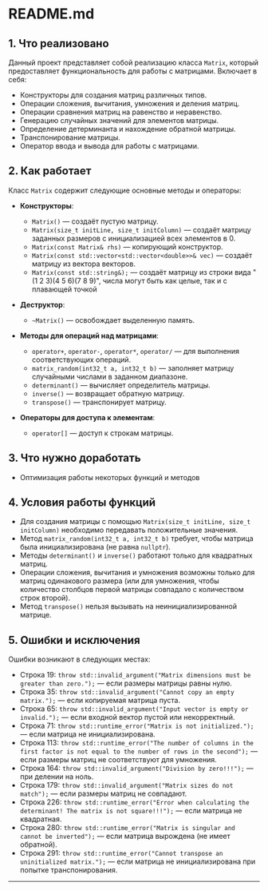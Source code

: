# README.md

## 1. Что реализовано

Данный проект представляет собой реализацию класса `Matrix`, который предоставляет функциональность для работы с матрицами. Включает в себя:

- Конструкторы для создания матриц различных типов.
- Операции сложения, вычитания, умножения и деления матриц.
- Операции сравнения матриц на равенство и неравенство.
- Генерацию случайных значений для элементов матрицы.
- Определение детерминанта и нахождение обратной матрицы.
- Транспонирование матрицы.
- Оператор ввода и вывода для работы с матрицами.

## 2. Как работает

Класс `Matrix` содержит следующие основные методы и операторы:

- **Конструкторы**:
  - `Matrix()` — создаёт пустую матрицу.
  - `Matrix(size_t initLine, size_t initColumn)` — создаёт матрицу заданных размеров с инициализацией всех элементов в 0.
  - `Matrix(const Matrix& rhs)` — копирующий конструктор.
  - `Matrix(const std::vector<std::vector<double>>& vec)` — создаёт матрицу из вектора векторов.  
  - `Matrix(const std::string&);` — создаёт матрицу из строки вида "(1 2 3)(4 5 6)(7 8 9)", числа могут быть как целые, так и с плавающей точкой 

- **Деструктор**: 
  - `~Matrix()` — освобождает выделенную память.

- **Методы для операций над матрицами**:
  - `operator+`, `operator-`, `operator*`, `operator/` — для выполнения соответствующих операций.
  - `matrix_random(int32_t a, int32_t b)` — заполняет матрицу случайными числами в заданном диапазоне.
  - `determinant()` — вычисляет определитель матрицы.
  - `inverse()` — возвращает обратную матрицу.
  - `transpose()` — транспонирует матрицу.
  
- **Операторы для доступа к элементам**:
  - `operator[]` — доступ к строкам матрицы.

## 3. Что нужно доработать

 - Оптимизация работы некоторых функций и методов
 
## 4. Условия работы функций

- Для создания матрицы с помощью `Matrix(size_t initLine, size_t initColumn)` необходимо передавать положительные значения.
- Метод `matrix_random(int32_t a, int32_t b)` требует, чтобы матрица была инициализирована (не равна `nullptr`).
- Методы `determinant()` и `inverse()` работают только для квадратных матриц.
- Операции сложения, вычитания и умножения возможны только для матриц одинакового размера (или для умножения, чтобы количество столбцов первой матрицы совпадало с количеством строк второй).
- Метод `transpose()` нельзя вызывать на неинициализированной матрице.

## 5. Ошибки и исключения

Ошибки возникают в следующих местах:

- Строка 19: `throw std::invalid_argument("Matrix dimensions must be greater than zero.");` — если размеры матрицы равны нулю.
- Строка 35: `throw std::invalid_argument("Cannot copy an empty matrix.");` — если копируемая матрица пуста.
- Строка 65: `throw std::invalid_argument("Input vector is empty or invalid.");` — если входной вектор пустой или некорректный.
- Строка 71: `throw std::runtime_error("Matrix is not initialized.");` — если матрица не инициализирована.
- Строка 113: `throw std::runtime_error("The number of columns in the first factor is not equal to the number of rows in the second");` — если размеры матриц не соответствуют для умножения.
- Строка 164: `throw std::invalid_argument("Division by zero!!!");` — при делении на ноль.
- Строка 179: `throw std::invalid_argument("Matrix sizes do not match");` — если размеры матриц не совпадают.
- Строка 226: `throw std::runtime_error("Error when calculating the determinant! The matrix is ​​not square!!!");` — если матрица не квадратная.
- Строка 280: `throw std::runtime_error("Matrix is singular and cannot be inverted");` — если матрица вырождена (не имеет обратной).
- Строка 291: `throw std::runtime_error("Cannot transpose an uninitialized matrix.");` — если матрица не инициализирована при попытке транспонирования.

---